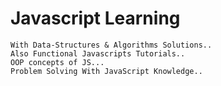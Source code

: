 # Javascript Learning
    With Data-Structures & Algorithms Solutions..
    Also Functional Javascripts Tutorials..
    OOP concepts of JS...
    Problem Solving With JavaScript Knowledge..
